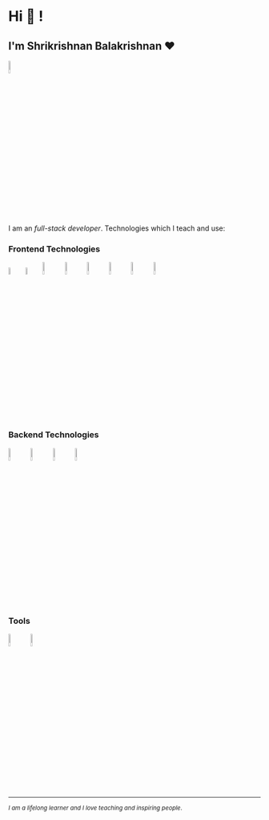 <!--- 👋 Hi, I’m @Shrikrishnan
- 👀 I’m interested in Software Development 
- 🌱 I’m currently learning to become Full stack Developer 
- 💞️ I’m looking to collaborate on new things
- 📫 How to reach me whats App me on 7418144913 --->

<!---
Shrikrishnan/Shrikrishnan is a ✨ special ✨ repository because its `README.md` (this file) appears on your GitHub profile.
You can click the Preview link to take a look at your changes.
--->
# Hi 👋 !

## I'm Shrikrishnan Balakrishnan ❤


<div>
<a href="https://www.linkedin.com/in/shrikrishnan-balakrishnan-498b3810a/" target="_blank"><img src='https://1000logos.net/wp-content/uploads/2017/03/LinkedIn-Logo-2003.jpg' alt='LinkedIn' width="8%"></a>
</div>

I am an _full-stack developer_.
Technologies which I teach and use:

### Frontend Technologies

<div>
  <img src ="https://www.w3.org/html/logo/downloads/HTML5_1Color_Black.png" alt="HTML5 logo" width="6%" title='HTML5'/>
  <img src ="https://encrypted-tbn0.gstatic.com/images?q=tbn:ANd9GcTPaHtpAYgaYH6v286YMUXL6Jg9za3yxNj-uA&usqp=CAU" alt="CSS3 logo" width="6%" title='CSS3'/>
  <img src ="./images/bootstrap.svg" alt="Bootstrap logo" width="8%" title='Bootstrap'/>
  <img src ="./images/sass.svg" alt="Sass logo" width="8%" title='Sass'/>
  <img src ="https://upload.wikimedia.org/wikipedia/commons/6/6a/JavaScript-logo.png" alt="JavaScript logo" width="8%" title='JavaScript'/>
  <img src ="./images/es6.svg" alt="ES6 logo" width="8%" title='ES6'/>
  <img src ="./images/react.svg" alt="react logo" width="8%" title='React'/>
  <img src ="./images/redux.svg" alt="redux logo" width="8%" title='Redux'/>
  <div>

### Backend Technologies

<div>
  <img src ="./images/nodejs.svg" alt="Node logo" width="8%" title='Nodejs'/>
  <img src ="./images/express.svg" alt="express logo" width="8%" title='Express'/>
  <img src ="./images/mongodb.svg" alt="D3 logo" width="8%" title='MongoDB'/>
  <img src ="./images/sqlite.svg" alt="sqlite logo" width="8%" title='sqlite'/>
</div>

### Tools

<div>
   <img src ="./images/visual-studio-code.svg" alt="VS Code logo" width="8%" title='Visual Studio Code'/>
  <img src ="./images/git.svg" alt="Git logo" width="8%" title='Git'/>
  
</div>

<!-- ## Tech Stacks

- MEEN Stack
- MERN Stack
- JAM Stack
- MRF Stack -->

---

<small> _I am a lifelong learner and I love teaching and inspiring people_. </small>
